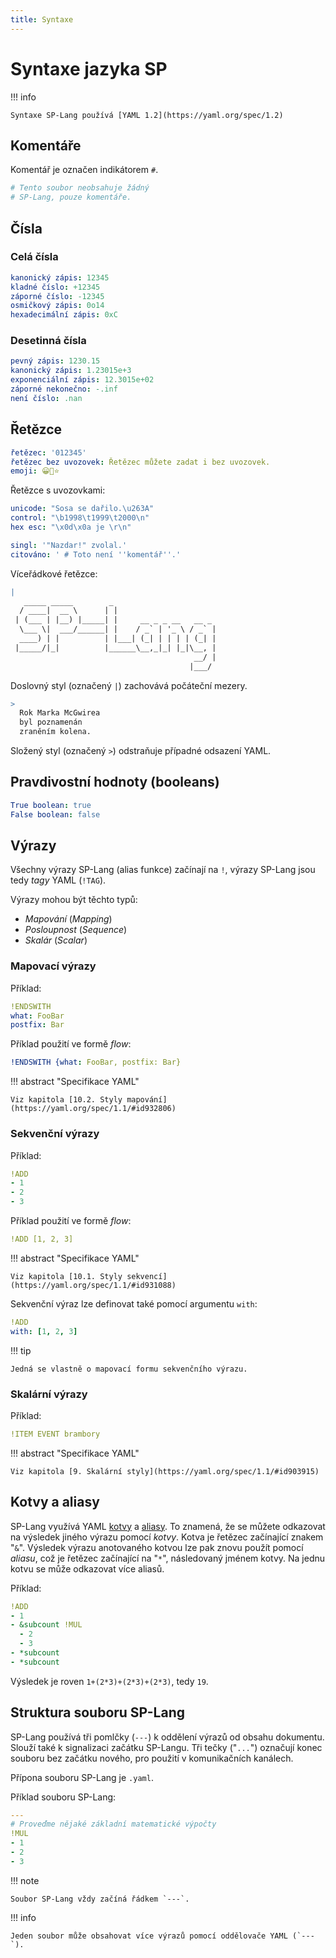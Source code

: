 ```yaml
---
title: Syntaxe
---
```


# Syntaxe jazyka SP

!!! info

    Syntaxe SP-Lang používá [YAML 1.2](https://yaml.org/spec/1.2)



## Komentáře

Komentář je označen indikátorem `#`.

```yaml
# Tento soubor neobsahuje žádný
# SP-Lang, pouze komentáře.
```


## Čísla

### Celá čísla

```yaml
kanonický zápis: 12345
kladné číslo: +12345
záporné číslo: -12345
osmičkový zápis: 0o14
hexadecimální zápis: 0xC
```


### Desetinná čísla

```yaml
pevný zápis: 1230.15
kanonický zápis: 1.23015e+3
exponenciální zápis: 12.3015e+02
záporné nekonečno: -.inf
není číslo: .nan
```


## Řetězce

```yaml
řetězec: '012345'
řetězec bez uvozovek: Řetězec můžete zadat i bez uvozovek.
emoji: 😀🚀⭐
```

Řetězce s uvozovkami:

```yaml
unicode: "Sosa se dařilo.\u263A"
control: "\b1998\t1999\t2000\n"
hex esc: "\x0d\x0a je \r\n"

singl: '"Nazdar!" zvolal.'
citováno: ' # Toto není ''komentář''.'
```

Víceřádkové řetězce:

```yaml
|
   _____ _____        _                       
  / ____|  __ \      | |                      
 | (___ | |__) |_____| |     __ _ _ __   __ _ 
  \___ \|  ___/______| |    / _` | '_ \ / _` |
  ____) | |          | |___| (_| | | | | (_| |
 |_____/|_|          |______\__,_|_| |_|\__, |
                                         __/ |
                                        |___/ 
```

Doslovný styl (označený `|`) zachovává počáteční mezery.

```yaml
>
  Rok Marka McGwirea
  byl poznamenán
  zraněním kolena.
```

Složený styl (označený `>`) odstraňuje případné odsazení YAML.


## Pravdivostní hodnoty (booleans)

```yaml
True boolean: true
False boolean: false
```


## Výrazy

Všechny výrazy SP-Lang (alias funkce) začínají na `!`, výrazy SP-Lang jsou tedy _tagy_ YAML (`!TAG`).

Výrazy mohou být těchto typů:

 - _Mapování_ (_Mapping_)
 - _Posloupnost_ (_Sequence_)
 - _Skalár_ (_Scalar_)


### Mapovací výrazy

Příklad:

```yaml
!ENDSWITH
what: FooBar
postfix: Bar
```

Příklad použití ve formě _flow_:

```yaml
!ENDSWITH {what: FooBar, postfix: Bar}
```

!!! abstract "Specifikace YAML"

    Viz kapitola [10.2. Styly mapování](https://yaml.org/spec/1.1/#id932806)


### Sekvenční výrazy

Příklad:

```yaml
!ADD  
- 1  
- 2  
- 3  
```

Příklad použití ve formě _flow_:

```yaml
!ADD [1, 2, 3]  
```

!!! abstract "Specifikace YAML"

    Viz kapitola [10.1. Styly sekvencí](https://yaml.org/spec/1.1/#id931088)


Sekvenční výraz lze definovat také pomocí argumentu `with`:

```yaml
!ADD
with: [1, 2, 3]
```

!!! tip

    Jedná se vlastně o mapovací formu sekvenčního výrazu.



### Skalární výrazy

Příklad:  

```yaml
!ITEM EVENT brambory
```

!!! abstract "Specifikace YAML"

    Viz kapitola [9. Skalární styly](https://yaml.org/spec/1.1/#id903915)



## Kotvy a aliasy

SP-Lang využívá YAML [kotvy](https://yaml.org/spec/1.1/#id899912) a [aliasy](https://yaml.org/spec/1.1/#id902561).
To znamená, že se můžete odkazovat na výsledek jiného výrazu pomocí _kotvy_.
Kotva je řetězec začínající znakem "`&`".
Výsledek výrazu anotovaného kotvou lze pak znovu použít pomocí _aliasu_, což je řetězec začínající na "`*`", následovaný jménem kotvy.
Na jednu kotvu se může odkazovat více aliasů.

Příklad:

```yaml
!ADD
- 1
- &subcount !MUL
  - 2
  - 3
- *subcount
- *subcount
```

Výsledek je roven `1+(2*3)+(2*3)+(2*3)`, tedy `19`.


## Struktura souboru SP-Lang

SP-Lang používá tři pomlčky (`---`) k oddělení výrazů od obsahu dokumentu.
Slouží také k signalizaci začátku SP-Langu.
Tři tečky ("`...`") označují konec souboru bez začátku nového, pro použití v komunikačních kanálech.

Přípona souboru SP-Lang je `.yaml`.

Příklad souboru SP-Lang:

```yaml title="multiplication.yaml"
---
# Proveďme nějaké základní matematické výpočty
!MUL
- 1
- 2
- 3
```


!!! note

    Soubor SP-Lang vždy začíná řádkem `---`.


!!! info

    Jeden soubor může obsahovat více výrazů pomocí oddělovače YAML (`---`).